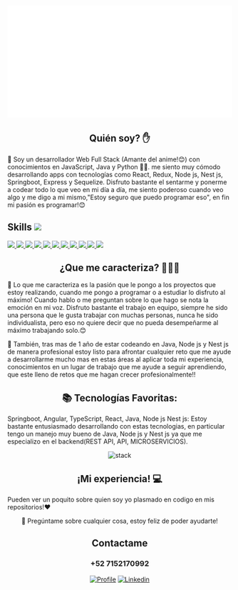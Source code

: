 <div align="center">
<img width="100%" height = "250px" src="https://github.com/DanielSerenoPD/DanielSerenoPD/blob/main/svg.svg" alt="cover" />
</div>
<h2 align = center >Quién soy? ✋</h2>

📌 Soy un desarrollador Web Full Stack (Amante del anime!😊) con conocimientos en JavaScript, Java y Python 👨‍💻. me siento muy cómodo desarrollando apps con tecnologías como React, Redux, Node js, Nest js, Springboot, Express y Sequelize. Disfruto bastante el sentarme y ponerme a codear todo lo que veo en mi día a día, me siento poderoso cuando veo algo y me digo a mi mismo,"Estoy seguro que puedo programar eso", en fin mi pasión es programar!😊

<h2> Skills <img src = "https://media2.giphy.com/media/QssGEmpkyEOhBCb7e1/giphy.gif?cid=ecf05e47a0n3gi1bfqntqmob8g9aid1oyj2wr3ds3mg700bl&rid=giphy.gif" width = 32px> </h2>
<a href= https://github.com/https://github.com/DanielSerenoPD?tab=repositories&q=&type=&language=reactjs&sort= > <img width ='32px' src ='https://raw.githubusercontent.com/rahulbanerjee26/githubAboutMeGenerator/main/icons/reactjs.svg'> </a>
<a href= https://github.com/https://github.com/DanielSerenoPD?tab=repositories&q=&type=&language=redux&sort= > <img width ='32px' src ='https://raw.githubusercontent.com/rahulbanerjee26/githubAboutMeGenerator/main/icons/redux.svg'> </a>
<a href= https://github.com/https://github.com/DanielSerenoPD?tab=repositories&q=&type=&language=javascript&sort= > <img width ='32px' src ='https://raw.githubusercontent.com/rahulbanerjee26/githubAboutMeGenerator/main/icons/javascript.svg'> </a>
<a href= https://github.com/https://github.com/DanielSerenoPD?tab=repositories&q=&type=&language=html&sort= > <img width ='32px' src ='https://raw.githubusercontent.com/rahulbanerjee26/githubAboutMeGenerator/main/icons/html.svg'> </a>
<a href= https://github.com/https://github.com/DanielSerenoPD?tab=repositories&q=&type=&language=css&sort= > <img width ='32px' src ='https://raw.githubusercontent.com/rahulbanerjee26/githubAboutMeGenerator/main/icons/css.svg'> </a>
<a href= https://github.com/https://github.com/DanielSerenoPD?tab=repositories&q=&type=&language=nodejs&sort= > <img width ='32px' src ='https://raw.githubusercontent.com/rahulbanerjee26/githubAboutMeGenerator/main/icons/nodejs.svg'> </a>
<a href= https://github.com/https://github.com/DanielSerenoPD?tab=repositories&q=&type=&language=typescript&sort= > <img width ='32px' src ='https://raw.githubusercontent.com/rahulbanerjee26/githubAboutMeGenerator/main/icons/typescript.svg'> </a>
<a href= https://github.com/https://github.com/DanielSerenoPD?tab=repositories&q=&type=&language=express&sort= > <img width ='32px' src ='https://raw.githubusercontent.com/rahulbanerjee26/githubAboutMeGenerator/main/icons/express.svg'> </a>
<a href= https://github.com/https://github.com/DanielSerenoPD?tab=repositories&q=&type=&language=postgresql&sort= > <img width ='32px' src ='https://raw.githubusercontent.com/rahulbanerjee26/githubAboutMeGenerator/main/icons/postgresql.svg'> </a>
<a href= https://github.com/https://github.com/DanielSerenoPD?tab=repositories&q=&type=&language=mysql&sort= > <img width ='32px' src ='https://raw.githubusercontent.com/rahulbanerjee26/githubAboutMeGenerator/main/icons/mysql.svg'> </a>
<a href= https://github.com/https://github.com/DanielSerenoPD?tab=repositories&q=&type=&language=java&sort= > <img width ='32px' src ='https://raw.githubusercontent.com/rahulbanerjee26/githubAboutMeGenerator/main/icons/java.svg'> </a>

<h2 align = center>¿Que me caracteriza? 🤷🏽‍♂️</h2>

📌 Lo que me caracteriza es la pasión que le pongo a los proyectos que estoy realizando, cuando me pongo a programar o a estudiar lo disfruto al máximo! Cuando hablo o me preguntan sobre lo que hago se nota la emoción en mi voz. Disfruto bastante el trabajo en equipo, siempre he sido una persona que le gusta trabajar con muchas personas, nunca he sido individualista, pero eso no quiere decir que no pueda desempeñarme al máximo trabajando solo.😊

📌 También, tras mas de 1 año de estar codeando en Java, Node js y Nest js de manera profesional estoy listo para afrontar cualquier reto que me ayude a desarrollarme mucho mas en estas áreas al aplicar toda mi experiencia, conocimientos en un lugar de trabajo que me ayude a seguir aprendiendo, que este lleno de retos que me hagan crecer profesionalmente!!

<h2 align = center>📚 Tecnologías Favoritas: </h2>

Springboot, Angular, TypeScript, React, Java, Node js Nest js: Estoy bastante entusiasmado desarrollando con estas tecnologias, en particular
tengo un manejo  muy bueno de Java, Node js y Nest js ya que me especializo en el backend(REST API, API, MICROSERVICIOS).

<div align = center><img height = 150px width = 200px src="https://1.bp.blogspot.com/-7cuJb_EC5Fo/XSSHw25QPyI/AAAAAAAAC14/FLzWCcSH4HgZU0huCJEvZILdlS_YBq5XQCLcBGAs/s1600/java8-spring-boot-trypescript-angular.png" alt="stack"/>
 </div>

<h2 align = center>¡Mi experiencia! 💻</h2>

Pueden ver un poquito sobre quien soy yo plasmado en codigo en mis repositorios!❤️

<p align = center>💬 Pregúntame sobre cualquier cosa, estoy feliz de poder ayudarte!</p>

<h2 align = center> Contactame </h2>
<h3 align = center>+52 7152170992</h3>
<div align = center>
   <a href="https://wa.me/qr/EMKOS6VK56SPH1"><img width = "100px" height = "100px" src="http://assets.stickpng.com/images/580b57fcd9996e24bc43c543.png" alt="Profile"></a>
   <a href="https://www.linkedin.com/in/danielserenopd?lipi=urn%3Ali%3Apage%3Ad_flagship3_profile_view_base_contact_details%3BUiGdt0omTvyPm%2BqQGfl%2FDQ%3D%3D"><img width = "91px" height = "91px" src="https://cdn-icons-png.flaticon.com/512/174/174857.png" alt="Linkedin"></a>
</div>

